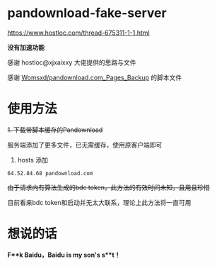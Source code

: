 # pandownload-fake-server
https://www.hostloc.com/thread-675311-1-1.html

**没有加速功能**

感谢 hostloc@xjxaixxy 大佬提供的思路与文件

感谢 [Womsxd/pandownload.com_Pages_Backup](https://github.com/Womsxd/pandownload.com_Pages_Backup) 的脚本文件
# 使用方法
~~1. 下载带脚本缓存的Pandownload~~
 
服务端添加了更多文件，已无需缓存，使用原客户端即可

1. hosts 添加
```
64.52.84.68 pandownload.com
```
~~由于请求内有算法生成的bdc token，此方法的有效时间未知，且用且珍惜~~

目前看来bdc token和启动并无太大联系，理论上此方法将一直可用
# 想说的话
**F\*\*k Baidu，Baidu is my son's s\*\*t！**
